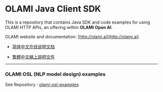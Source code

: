 # OLAMI Java Client SDK

This is a repository that contains Java SDK and code examples for using OLAMI HTTP APIs, an offering within **OLAMI Open AI**. 

OLAMI website and documentation: [http://olami.ai](http://olami.ai)

- [简体中文在线说明文档](http://cn.olami.ai/wiki/?mp=sdk&content=sdk/java/reference.html)

- [繁體中文線上說明文件](http://tw.olami.ai/wiki/?mp=sdk&content=sdk/java/reference.html)

* * *

### OLAMI OSL (NLP model design) examples

See Repository : [olami-osl-examples](https://github.com/olami-developers/olami-osl-examples)
